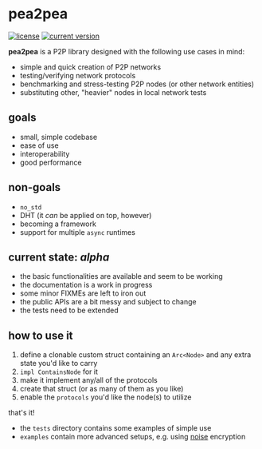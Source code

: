 # pea2pea
[![license](https://img.shields.io/badge/license-CC0-blue.svg)](https://creativecommons.org/publicdomain/zero/1.0/)
[![current version](https://img.shields.io/crates/v/pea2pea.svg)](https://crates.io/crates/pea2pea)

**pea2pea** is a P2P library designed with the following use cases in mind:
- simple and quick creation of P2P networks
- testing/verifying network protocols
- benchmarking and stress-testing P2P nodes (or other network entities)
- substituting other, "heavier" nodes in local network tests

## goals
- small, simple codebase
- ease of use
- interoperability
- good performance

## non-goals
- `no_std`
- DHT (it _can_ be applied on top, however)
- becoming a framework
- support for multiple `async` runtimes

## current state: _alpha_
- the basic functionalities are available and seem to be working
- the documentation is a work in progress
- some minor FIXMEs are left to iron out
- the public APIs are a bit messy and subject to change
- the tests need to be extended

## how to use it
1. define a clonable custom struct containing an `Arc<Node>` and any extra state you'd like to carry
2. `impl ContainsNode` for it
3. make it implement any/all of the protocols
4. create that struct (or as many of them as you like)
5. enable the `protocols` you'd like the node(s) to utilize

that's it!

- the `tests` directory contains some examples of simple use
- `examples` contain more advanced setups, e.g. using [noise](https://noiseprotocol.org/noise.html) encryption
